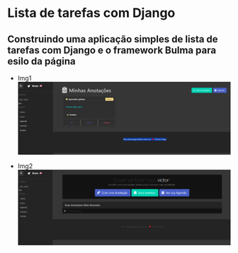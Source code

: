 # Lista de tarefas com Django
## Construindo uma aplicação simples de lista de tarefas com Django e o framework Bulma para esilo da página
- Img1
![<imagem>](<img1.png>)

- Img2
![<imagem>](<img2.png>)
